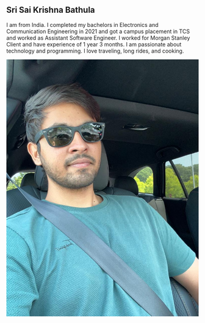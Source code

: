 ## Sri Sai Krishna Bathula
I am from India. I completed my bachelors in Electronics and Communication Engineering in 2021 and got a campus placement in TCS and worked as Assistant Software Engineer. I worked for Morgan Stanley Client and have experience of 1 year 3 months. I am passionate about technology and programming. I love traveling, long rides, and cooking.

![Sai Krishna's Profile Picture](https://github.com/saikrishna1419/my2-bathula/blob/main/Image.jpg)